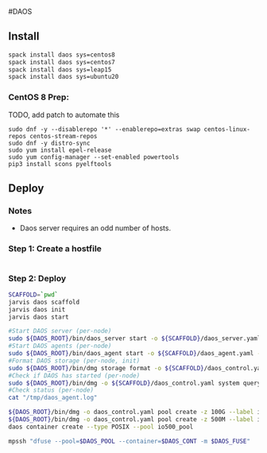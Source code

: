 #DAOS

## Install
```bash
spack install daos sys=centos8
spack install daos sys=centos7
spack install daos sys=leap15
spack install daos sys=ubuntu20
```

### CentOS 8 Prep:
TODO, add patch to automate this
```
sudo dnf -y --disablerepo '*' --enablerepo=extras swap centos-linux-repos centos-stream-repos
sudo dnf -y distro-sync
sudo yum install epel-release
sudo yum config-manager --set-enabled powertools
pip3 install scons pyelftools
```

## Deploy

### Notes

* Daos server requires an odd number of hosts.

### Step 1: Create a hostfile

```bash
```

### Step 2: Deploy

```bash
SCAFFOLD=`pwd`
jarvis daos scaffold
jarvis daos init
jarvis daos start
```

```bash
#Start DAOS server (per-node)
sudo ${DAOS_ROOT}/bin/daos_server start -o ${SCAFFOLD}/daos_server.yaml -d ${SCAFFOLD}
#Start DAOS agents (per-node)
sudo ${DAOS_ROOT}/bin/daos_agent start -o ${SCAFFOLD}/daos_agent.yaml -s ${SCAFFOLD}
#Format DAOS storage (per-node, init)
sudo ${DAOS_ROOT}/bin/dmg storage format -o ${SCAFFOLD}/daos_control.yaml 
#Check if DAOS has started (per-node)
sudo ${DAOS_ROOT}/bin/dmg -o ${SCAFFOLD}/daos_control.yaml system query -v
#Check status (per-node)
cat "/tmp/daos_agent.log"
```

```bash
${DAOS_ROOT}/bin/dmg -o daos_control.yaml pool create -z 100G --label io500_pool
${DAOS_ROOT}/bin/dmg -o daos_control.yaml pool create -z 500M --label io500_pool
daos container create --type POSIX --pool io500_pool
```

```bash
mpssh "dfuse --pool=$DAOS_POOL --container=$DAOS_CONT -m $DAOS_FUSE"
```